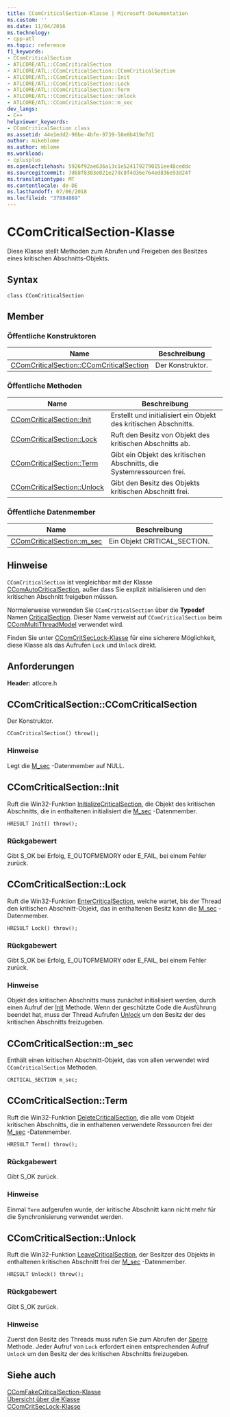 ```yaml
---
title: CComCriticalSection-Klasse | Microsoft-Dokumentation
ms.custom: ''
ms.date: 11/04/2016
ms.technology:
- cpp-atl
ms.topic: reference
f1_keywords:
- CComCriticalSection
- ATLCORE/ATL::CComCriticalSection
- ATLCORE/ATL::CComCriticalSection::CComCriticalSection
- ATLCORE/ATL::CComCriticalSection::Init
- ATLCORE/ATL::CComCriticalSection::Lock
- ATLCORE/ATL::CComCriticalSection::Term
- ATLCORE/ATL::CComCriticalSection::Unlock
- ATLCORE/ATL::CComCriticalSection::m_sec
dev_langs:
- C++
helpviewer_keywords:
- CComCriticalSection class
ms.assetid: 44e1edd2-90be-4bfe-9739-58e8b419e7d1
author: mikeblome
ms.author: mblome
ms.workload:
- cplusplus
ms.openlocfilehash: 5926f92ae636a13c1e5241792790151ee48ceddc
ms.sourcegitcommit: 7d68f8303e021e27dc8f4d36e764ed836e93d24f
ms.translationtype: MT
ms.contentlocale: de-DE
ms.lasthandoff: 07/06/2018
ms.locfileid: "37884869"
---
```

# <a name="ccomcriticalsection-class"></a>CComCriticalSection-Klasse
Diese Klasse stellt Methoden zum Abrufen und Freigeben des Besitzes eines kritischen Abschnitts-Objekts.  
  
## <a name="syntax"></a>Syntax  
  
```
class CComCriticalSection
```  
  
## <a name="members"></a>Member  
  
### <a name="public-constructors"></a>Öffentliche Konstruktoren  
  
|Name|Beschreibung|  
|----------|-----------------|  
|[CComCriticalSection::CComCriticalSection](#ccomcriticalsection)|Der Konstruktor.|  
  
### <a name="public-methods"></a>Öffentliche Methoden  
  
|Name|Beschreibung|  
|----------|-----------------|  
|[CComCriticalSection::Init](#init)|Erstellt und initialisiert ein Objekt des kritischen Abschnitts.|  
|[CComCriticalSection::Lock](#lock)|Ruft den Besitz von Objekt des kritischen Abschnitts ab.|  
|[CComCriticalSection::Term](#term)|Gibt ein Objekt des kritischen Abschnitts, die Systemressourcen frei.|  
|[CComCriticalSection::Unlock](#unlock)|Gibt den Besitz des Objekts kritischen Abschnitt frei.|  
  
### <a name="public-data-members"></a>Öffentliche Datenmember  
  
|Name|Beschreibung|  
|----------|-----------------|  
|[CComCriticalSection::m_sec](#m_sec)|Ein Objekt CRITICAL_SECTION.|  
  
## <a name="remarks"></a>Hinweise  
 `CComCriticalSection` ist vergleichbar mit der Klasse [CComAutoCriticalSection](../../atl/reference/ccomautocriticalsection-class.md), außer dass Sie explizit initialisieren und den kritischen Abschnitt freigeben müssen.  
  
 Normalerweise verwenden Sie `CComCriticalSection` über die **Typedef** Namen [CriticalSection](ccommultithreadmodel-class.md#criticalsection). Dieser Name verweist auf `CComCriticalSection` beim [CComMultiThreadModel](../../atl/reference/ccommultithreadmodel-class.md) verwendet wird.  

  
 Finden Sie unter [CComCritSecLock-Klasse](../../atl/reference/ccomcritseclock-class.md) für eine sicherere Möglichkeit, diese Klasse als das Aufrufen `Lock` und `Unlock` direkt.  
  
## <a name="requirements"></a>Anforderungen  
 **Header:** atlcore.h  
  
##  <a name="ccomcriticalsection"></a>  CComCriticalSection::CComCriticalSection  
 Der Konstruktor.  
  
```
CComCriticalSection() throw();
```  
  
### <a name="remarks"></a>Hinweise  
 Legt die [M_sec](#m_sec) -Datenmember auf NULL.  
  
##  <a name="init"></a>  CComCriticalSection::Init  
 Ruft die Win32-Funktion [InitializeCriticalSection](http://msdn.microsoft.com/library/windows/desktop/ms683472), die Objekt des kritischen Abschnitts, die in enthaltenen initialisiert die [M_sec](#m_sec) -Datenmember.  
  
```
HRESULT Init() throw();
```  
  
### <a name="return-value"></a>Rückgabewert  
 Gibt S_OK bei Erfolg, E_OUTOFMEMORY oder E_FAIL, bei einem Fehler zurück.  
  
##  <a name="lock"></a>  CComCriticalSection::Lock  
 Ruft die Win32-Funktion [EnterCriticalSection](http://msdn.microsoft.com/library/windows/desktop/ms682608), welche wartet, bis der Thread den kritischen Abschnitt-Objekt, das in enthaltenen Besitz kann die [M_sec](#m_sec) -Datenmember.  
  
```
HRESULT Lock() throw();
```  
  
### <a name="return-value"></a>Rückgabewert  
 Gibt S_OK bei Erfolg, E_OUTOFMEMORY oder E_FAIL, bei einem Fehler zurück.  
  
### <a name="remarks"></a>Hinweise  
 Objekt des kritischen Abschnitts muss zunächst initialisiert werden, durch einen Aufruf der [Init](#init) Methode. Wenn der geschützte Code die Ausführung beendet hat, muss der Thread Aufrufen [Unlock](#unlock) um den Besitz der des kritischen Abschnitts freizugeben.  
  
##  <a name="m_sec"></a>  CComCriticalSection::m_sec  
 Enthält einen kritischen Abschnitt-Objekt, das von allen verwendet wird `CComCriticalSection` Methoden.  
  
```
CRITICAL_SECTION m_sec;
```  
  
##  <a name="term"></a>  CComCriticalSection::Term  
 Ruft die Win32-Funktion [DeleteCriticalSection](http://msdn.microsoft.com/library/windows/desktop/ms682552), die alle vom Objekt kritischen Abschnitts, die in enthaltenen verwendete Ressourcen frei der [M_sec](#m_sec) -Datenmember.  
  
```
HRESULT Term() throw();
```  
  
### <a name="return-value"></a>Rückgabewert  
 Gibt S_OK zurück.  
  
### <a name="remarks"></a>Hinweise  
 Einmal `Term` aufgerufen wurde, der kritische Abschnitt kann nicht mehr für die Synchronisierung verwendet werden.  
  
##  <a name="unlock"></a>  CComCriticalSection::Unlock  
 Ruft die Win32-Funktion [LeaveCriticalSection](http://msdn.microsoft.com/library/windows/desktop/ms684169), der Besitzer des Objekts in enthaltenen kritischen Abschnitt frei der [M_sec](#m_sec) -Datenmember.  
  
```
HRESULT Unlock() throw();
```  
  
### <a name="return-value"></a>Rückgabewert  
 Gibt S_OK zurück.  
  
### <a name="remarks"></a>Hinweise  
 Zuerst den Besitz des Threads muss rufen Sie zum Abrufen der [Sperre](#lock) Methode. Jeder Aufruf von `Lock` erfordert einen entsprechenden Aufruf `Unlock` um den Besitz der des kritischen Abschnitts freizugeben.  
  
## <a name="see-also"></a>Siehe auch  
 [CComFakeCriticalSection-Klasse](../../atl/reference/ccomfakecriticalsection-class.md)   
 [Übersicht über die Klasse](../../atl/atl-class-overview.md)   
 [CComCritSecLock-Klasse](../../atl/reference/ccomcritseclock-class.md)
